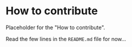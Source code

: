# How to contribute

Placeholder for the "How to contribute".

Read the few lines in the `README.md` file for now...
